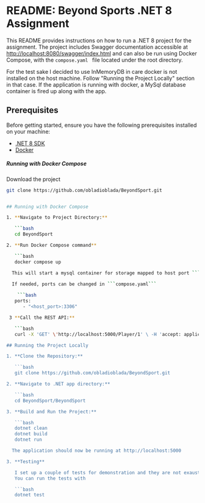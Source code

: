# README: Beyond Sports .NET 8 Assignment

This README provides instructions on how to run a .NET 8 project for the assignment. The project includes Swagger documentation accessible at [http://localhost:8080/swagger/index.html](http://localhost:8080/swagger/index.html) and can also be run using Docker Compose, with the   ```compose.yaml ``` file located under the root directory.

For the test sake I decided to use InMemoryDB in care docker is not installed on the host machine. Follow "Running the Project Locally" section in that case.
If the application is running with docker, a MySql database container is fired up along with the app.

## Prerequisites

Before getting started, ensure you have the following prerequisites installed on your machine:

- [.NET 8 SDK](https://dotnet.microsoft.com/download)
- [Docker](https://www.docker.com/get-started)

##### Running with Docker Compose
Download the project 

```bash
git clone https://github.com/obladioblada/BeyondSport.git


## Running with Docker Compose

1. **Navigate to Project Directory:**

   ```bash
   cd BeyondSport

2. **Run Docker Compose command**

   ```bash
   docker compose up

  This will start a mysql container for storage mapped to host port ```3306``` and the .NET application mapped to host port  ```8080```

  If needed, ports can be changed in ```compose.yaml```
  
    ```bash
   ports:
      - "<host_port>:3306"

 3 **Call the REST API:**

   ```bash
   curl -X 'GET' \'http://localhost:5000/Player/1' \ -H 'accept: application/json'

## Running the Project Locally

1. **Clone the Repository:**

   ```bash
   git clone https://github.com/obladioblada/BeyondSport.git

2. **Navigate to .NET app directory:**

   ```bash
   cd BeyondSport/BeyondSport

3. **Build and Run the Project:**

   ```bash
   dotnet clean
   dotnet build
   dotnet run

  The application should now be running at http://localhost:5000

3. **Testing**

   I set up a couple of tests for demonstration and they are not exaustive. (I left also one that will be skipped because I could not make it work and I thought to ask you guys in case).
   You can run the tests with 

   ```bash
   dotnet test
